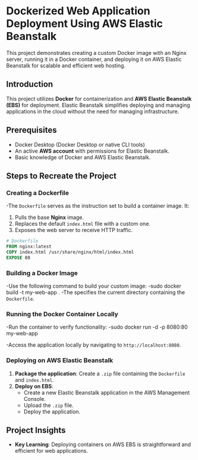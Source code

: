 # Dockerized Web Application Deployment Using AWS Elastic Beanstalk

This project demonstrates creating a custom Docker image with an Nginx server, running it in a Docker container, and deploying it on AWS Elastic Beanstalk for scalable and efficient web hosting.

## Introduction
This project utilizes **Docker** for containerization and **AWS Elastic Beanstalk (EBS)** for deployment. Elastic Beanstalk simplifies deploying and managing applications in the cloud without the need for managing infrastructure.

## Prerequisites
- Docker Desktop (Docker Desktop or native CLI tools)
- An active **AWS account** with permissions for Elastic Beanstalk.
- Basic knowledge of Docker and AWS Elastic Beanstalk.

## Steps to Recreate the Project

### Creating a Dockerfile
-The `Dockerfile` serves as the instruction set to build a container image. It:
1. Pulls the base **Nginx** image.
2. Replaces the default `index.html` file with a custom one.
3. Exposes the web server to receive HTTP traffic.

```dockerfile
# Dockerfile
FROM nginx:latest
COPY index.html /usr/share/nginx/html/index.html
EXPOSE 80
```

### Building a Docker Image
-Use the following command to build your custom image:
-sudo docker build -t my-web-app .
-The specifies the current directory containing the `Dockerfile`.

### Running the Docker Container Locally
-Run the container to verify functionality:
-sudo docker run -d -p 8080:80 my-web-app

-Access the application locally by navigating to `http://localhost:8080`.

### Deploying on AWS Elastic Beanstalk
1. **Package the application**: Create a `.zip` file containing the `Dockerfile` and `index.html`.
2. **Deploy on EBS**:
   - Create a new Elastic Beanstalk application in the AWS Management Console.
   - Upload the `.zip` file.
   - Deploy the application.

## Project Insights
- **Key Learning**: Deploying containers on AWS EBS is straightforward and efficient for web applications.
